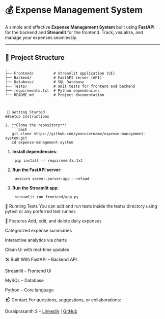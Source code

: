 # 💰 Expense Management System

A simple and effective **Expense Management System** built using **FastAPI** for the backend and **Streamlit** for the frontend. Track, visualize, and manage your expenses seamlessly.

---

## 📁 Project Structure

```plaintext
.
├── Frontend/         # Streamlit application (UI)
├── Backend/          # FastAPI server (API)
├── Database/         # SQL Database
├── Tests/            # Unit tests for frontend and backend
├── requirements.txt  # Python dependencies
└── README.md         # Project documentation


  
 🚀 Getting Started
##Setup Instructions

1. **Clone the repository**:
   ```bash
   git clone https://github.com/yourusername/expense-management-system.git
   cd expense-management-system  
   ```
1. **Install dependencies**:   
   ```commandline
    pip install -r requirements.txt
   ```
1. **Run the FastAPI server**:   
   ```commandline
    uvicorn server.server:app --reload
   ```
1. **Run the Streamlit app**:   
   ```commandline
    streamlit run frontend/app.py
   ```
🧪 Running Tests
You can add and run tests inside the tests/ directory using pytest or any preferred test runner.

📌 Features
Add, edit, and delete daily expenses

Categorized expense summaries

Interactive analytics via charts

Clean UI with real-time updates

🛠️ Built With
FastAPI – Backend API

Streamlit – Frontend UI

MySQL – Database

Python – Core language

📬 Contact
For questions, suggestions, or collaborations:

Duraiprasanth S – [LinkedIn](https://linkedin.com/in/duraiprasanth25) | [GitHub](https://github.com/Duraiprasanth25)